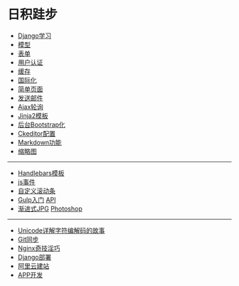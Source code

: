日积跬步
===
+ [Django学习](Web)
+ [模型](QuerySet)
+ [表单](Form)
+ [用户认证](Auth)
+ [缓存](Cache)
+ [国际化](I18N)
+ [简单页面](Flatpage)
+ [发送邮件](Email)
+ [Ajax轮询](Ajax)
+ [Jinja2模板](Jinja2)
+ [后台Bootstrap化](Bootstrap)
+ [Ckeditor配置](Ckeditor)
+ [Markdown功能](Markdown)
+ [缩略图](Thumb)
-------
+ [Handlebars模板](handlebars)
+ [js事件](js-signal)
+ [自定义滚动条](http://manos.malihu.gr/jquery-custom-content-scroller/#configuration-section)
+ [Gulp入门](http://segmentfault.com/a/1190000000372547) [API](http://www.ydcss.com/archives/424)
+ [渐进式JPG](http://www.phperz.com/article/16/0123/38858.html) [Photoshop](http://www.jb51.net/photoshop/182198.html)
-------
+ [Unicode详解](http://www.ruanyifeng.com/blog/2014/12/unicode.html)[字符编解码的故事](http://www.imkevinyang.com/2009/02/%E5%AD%97%E7%AC%A6%E7%BC%96%E8%A7%A3%E7%A0%81%E7%9A%84%E6%95%85%E4%BA%8B%EF%BC%88ascii%EF%BC%8Cansi%EF%BC%8Cunicode%EF%BC%8Cutf-8%E5%8C%BA%E5%88%AB%EF%BC%89.html)
+ [Git同步](Git)
+ [Nginx奇技淫巧](Nginx)
+ [Django部署](Deploy)
+ [阿里云建站](aliyun)
+ [APP开发](WebApp)

